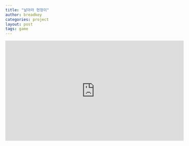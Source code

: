 ```yaml
---
title: "날아라 현정이"
author: breadkey
categories: project
layout: post
tags: game
---
```


<iframe width="560" height="315" src="https://www.youtube.com/embed/R354XALx6L8" frameborder="0" allow="accelerometer; autoplay; clipboard-write; encrypted-media; gyroscope; picture-in-picture" allowfullscreen></iframe>